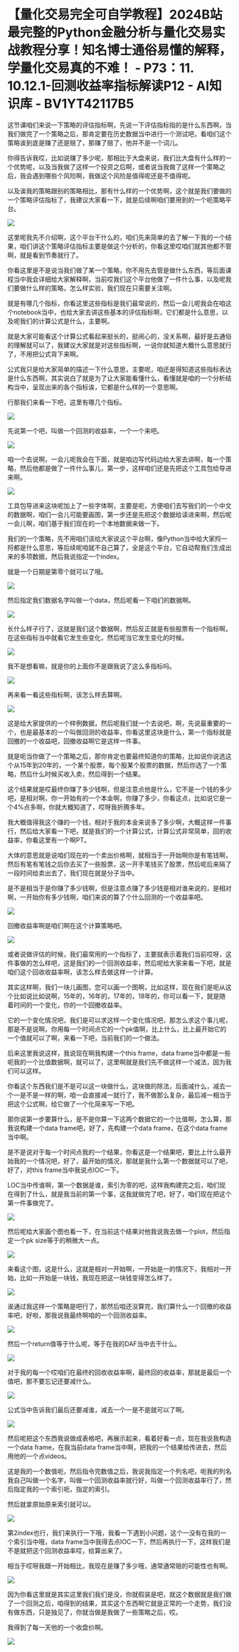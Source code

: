 # 【量化交易完全可自学教程】2024B站最完整的Python金融分析与量化交易实战教程分享！知名博士通俗易懂的解释，学量化交易真的不难！ - P73：11. 10.12.1-回测收益率指标解读P12 - AI知识库 - BV1YT42117B5

这节课咱们来说一下策略的评估指标啊，先说一下评估指标指的是什么东西啊，当我们做完了一个策略之后，那肯定要在历史数据当中进行一个测试吧，看咱们这个策略诶到底是赚了还是赔了，那赚了赔了，他并不是一个词儿。

你得告诉我哎，比如说赚了多少呢，那相比于大盘来说，我们比大盘有什么样的一个优势呢，以及当我做了这样一个投资之后啊，或者说当我做了这样一个策略之后，我会遇到哪些个风险啊，我做这个风险是值得呢还是不值得呢。

以及诶我的策略跟别的策略相比，那有什么样的一个优势啊，这个就是我们要做的一个策略评估指标了，我建议大家看一下，就是后续啊咱们要用到的一个呃策略平台。



![](img/b0be81dc9f96a7945ae057258607cb98_1.png)

这里呢我先不介绍啊，这个平台干什么的，咱们先来简单的去了解一下我的一个结果，咱们讲这个策略评估指标主要是做这个分析的，你看这里哎咱们就其他都不管啊，就是看到节奏就行了。

你看这里是不是说当我们做了某一个策略，你不用先去管是做什么东西，等后面课程当中我会详细给大家解释啊，当前哎我们这个平台他做了一件什么事，以及呢我们要做什么样的策略，怎么样实验，我们现在只需要关注啊。

就是有哪几个指标，你看这里这些指标是我们最常说的，然后一会儿呢我会在咱这个notebook当中，也给大家去讲这些基本的评估指标啊，它们都是什么意思，以及呢我们的计算公式是什么，主要啊。

就是大家可能看这个计算公式看起来挺长的，挺闹心的，没关系啊，最好是去通俗的理解就可以了，我建议大家就是对这些指标啊，一说你就知道大概什么意思就行了，不用把公式背下来啊。

公式我只是给大家简单的描述一下什么意思，主要呢，咱还是得知道这些指标表达是什么东西啊，其实说白了就是为了让大家能看懂什么，看懂就是咱的一个分析结构当中，呈现出来的各个指标诶，它都是什么样的一个意思啊。

行那我们来看一下吧，这里有哪几个指标。

![](img/b0be81dc9f96a7945ae057258607cb98_3.png)

先说第一个吧，叫做一个回测的收益率，一个一个来吧。

![](img/b0be81dc9f96a7945ae057258607cb98_5.png)

咱一个去说啊，一会儿呢我会在下面，就是咱边写代码边给大家去讲啊，每一个策略，然后他都是做了一件什么事儿，第一步，这样咱们还是先把这个工具包给导进来啊。



![](img/b0be81dc9f96a7945ae057258607cb98_7.png)

工具包导进来这块呢加上了一些字体啊，主要是呃，方便咱们去写我们的一个中文的数据啊，咱们一会儿可能要画图，第一步还是先把这个数据给读进来啊，然后呢一会儿啊，咱们基于我们现在的一个本地数据来做一下。

我们的一个策略，先不用咱们该给大家说这个平台啊，像Python当中给大家捋一捋都是什么意思，等后续呢咱就不自己算了，全是这个平台，它自动帮我们生成出来的多项数据，然后我说指定一个index。

就是一个日期是第零个就可以了哦。

![](img/b0be81dc9f96a7945ae057258607cb98_9.png)

然后指定我们数据名字叫做一个data，然后呢看一下咱们的数据啊。

![](img/b0be81dc9f96a7945ae057258607cb98_11.png)

长什么样子行了，这就是我们这个数据啊，然后反正就是有些股票有一个指标啊，在这些指标当中就看它发生些变化，然后呢当它发生变化的时候。



![](img/b0be81dc9f96a7945ae057258607cb98_13.png)

我不是想看嘛，就是你的上面你不是跟我说了这么多指标吗。

![](img/b0be81dc9f96a7945ae057258607cb98_15.png)

再来看一看这些指标啊，该怎么样去算啊。

![](img/b0be81dc9f96a7945ae057258607cb98_17.png)

这是给大家提供的一个样例数据，然后呢我们就一个去说吧，啊，先说最重要的一个，也是最基本的一个叫做回测的收益率，你看这里这块是什么，第一个指标就是回撤的一个收益吧，回撤收益啊它是这样一件事。

就是呃当你做了一个策略之后，那你肯定也要最终知道你的策略，比如说你说选这个从15年到20年的，一个某个股票，每个股某个股票的数据，然后你选了一个策略，然后什么时候买收入卖，然后得到一个结果。

这个结果就是哎最终你赚了多少钱啊，但是注意点他是什么，它不是一个钱的多少吧，是相对啊，你一开始有的一个本金啊，你赚了多少，你看这点，比如说它是一个4%点多啊，你就大概知道了，哎呀我折腾多年。

我大概值得我这个赚的一个钱，相对于我的本金来说多了多少啊，大概这样一件事行，然后给大家看一下吧，就是我们的一个计算公式，计算公式非常简单，回的收益率，你看这里有一个啊PT。

大体的意思就是说咱们现在的一个卖出价格啊，就相当于一开始啊你是有笔钱啊，然后有笔有笔钱之后你去买了一些股票，这一开手笔钱买了股票，然后呢后来隔了一段时间给卖出去了，我们现在就是分子当中。

是不是相当于是你赚了多少钱啊，但是注意点赚了多少钱是相对谁来说的，是相对啊，一开始你有多少钱啊，咱们来说的算了个什么回测的一个收益率吧。



![](img/b0be81dc9f96a7945ae057258607cb98_19.png)

回撤收益率啊是咱们啊在这个计算策略吧。

![](img/b0be81dc9f96a7945ae057258607cb98_21.png)

或者说做评估的时候，我们最常用的一个指标了，主要就表示着我们当前哎呀，这件事做的怎么样吧，这是我们的一个回测收益率，然后呢给大家来看一下吧，就是咱们这个回收收益率啊，该怎么样去做这样一个计算。

其实这样啊，我们一块儿画图，您可以画一个图啊，比如这样，现在我们是呃从这个比如说比如说啊，15年的，16年的，17年的，18年的，你可以看一下，就是随着时间的一个变化，你的一个回撤收益率。

它的一个变化情况吧，我们是可以求这样一个变化情况吧，那怎么求这个事儿呢，那是不是说啊，你用每一个时间点它的一个pk值啊，比上什么，比上最开始它的一个值就可以了啊，来看一下吧，当前我们的一个做法。

后来这里我说这样，我说现在啊我构建一个this frame，data frame当中都是一些呃我的一个比值数据啊，就可以了，这里啊就是我们先不做这样一个减法，因为我们可以这样。

你看这个东西我们是不是可以这一块做什么，这块做的除法，后面减什么，减去一个一是不是一样的啊，咱一会直接减一就行了，我不做那么复杂，最后减一相当于把这个公式啊，给它做了一个化简来写一下吧。

那你说第一步要算什么，是不是你算一下这两个数据它的一个比值啊，怎么算，那我说构建一个data frame吧，好了，先构建一个data frame，在这个data frame当中啊。

是不是说对于每一个时间点我的一个结果，你看这是一个结果吧，要比上什么最开始我的一个情况吧，好了，最开始的情况，那就是我什么第一个数据就可以了吧，好了，对this frame当中我说点IOC一下。

LOC当中传谁啊，第一个数据是谁，索引为零的吧，这样我构建完之后，咱们现在得到了什么，就是我当前的第一个事，这我就做完了吧，好了，咱们现在把这个第一件事做完了。



![](img/b0be81dc9f96a7945ae057258607cb98_23.png)

然后呢给大家画个图也看一下，在当前这个结果对他我说我去做一个plot，然后指定一个pk size等于的稍微大一点。



![](img/b0be81dc9f96a7945ae057258607cb98_25.png)

来看这个图，这是什么，这就是相对一开始啊，一开始是一的情况下，我相对一开始，比如一开始是一块钱，我现在把这一块钱变得怎么样了。



![](img/b0be81dc9f96a7945ae057258607cb98_27.png)

诶通过我这样一个策略是吧行了，那然后咱还没算完，我们算什么一个回撤的收益率吧，好啦，那我说我最终啊咱的一个回测收益率。



![](img/b0be81dc9f96a7945ae057258607cb98_29.png)

然后一个return值等于什么呢，等于在我的DAF当中去干什么。

![](img/b0be81dc9f96a7945ae057258607cb98_31.png)

对于我的每一个哎咱们在最终的回收收益率啊，最终回的收益率，那就是最后一个值吧，那不要忘记还要减什么。

![](img/b0be81dc9f96a7945ae057258607cb98_33.png)

公式当中告诉我们最后还要减谁，减去一个一是不是就可以了啊。

![](img/b0be81dc9f96a7945ae057258607cb98_35.png)

然后呢把这个东西我说做成表格吧，再展示起来，看着好看一点，现在我说我构造一个data frame，在我当前data frame当中啊，把我的一个结果给传进去，然后用他的一个点videos。

这是我的一个数值呃，然后指令完数值之后，我说我指定一个列名吧，呃我的列名我自己叫做一个名字，叫做一个回测收益率就行好，叫做一个回测收益率行了，然后指定我的一个索引呃，指定的索引。

然后就拿原始原来索引就可以。

![](img/b0be81dc9f96a7945ae057258607cb98_37.png)

第2index也行，我们来执行一下哦，我看一下遇到小问题，这个一没有在我的一个索引当中哦，data frame当中我得去点IOC一下，然后再执行一下，这样我们是不是就把这个回测收益率哎，给算出来了。

相当于哎呀我跟一开始相比，我现在是赚了多少哦，通常通常赔的可能性也有啊。

![](img/b0be81dc9f96a7945ae057258607cb98_39.png)

因为你看这里就是其实这里我们我们是没，你就假装是吧，就这个数据就是我们做了一个回测之后，咱得到的结果，其实这个东西啊它就是正常的一个走势，我们没有做东西，只是独见了，你就当做是我做了一些策略之后，哎。

我得到了每一天他的一个收盘价啊。

![](img/b0be81dc9f96a7945ae057258607cb98_41.png)